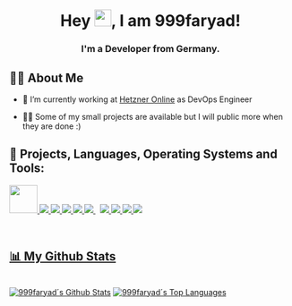 <h1 align="center">Hey <img src="https://raw.githubusercontent.com/MartinHeinz/MartinHeinz/master/wave.gif" width="30px">, I am 999faryad!</h1>
<h3 align="center">I'm a Developer from Germany.</h3>


## 🙋‍♂️ About Me

- 🔭 I’m currently working at <a href='https://www.hetzner.com/'>Hetzner Online</a> as DevOps Engineer

- 👨‍💻 Some of my small projects are available but I will public more when they are done :)

## 🚀 Projects, Languages, Operating Systems and Tools:

<p align="left">  
    <a href="https://www.debian.org/index.de.html" target="_blank"> <img width="50px" src="https://cdn.icon-icons.com/icons2/2415/PNG/512/debian_original_logo_icon_146566.png">
    <a href="https://ubuntu.com//" target="_blank"> <img src="https://img.icons8.com/color/48/000000/ubuntu--v1.png"/> 
    <a href="https://go.dev/" target="_blank"> <img src="https://img.icons8.com/color/48/000000/golang.png"/>
    <a href="https://www.python.org" target="_blank"> <img src="https://img.icons8.com/color/48/000000/python.png"/> </a> 
    <a href="https://php.net/" target="_blank"><img src="https://img.icons8.com/color/48/000000/php.png"/>
    <a style="padding-right:8px;" href="https://www.mysql.com/" target="_blank"> <img src="https://img.icons8.com/fluent/50/000000/mysql-logo.png"/> </a>
    <a href="https://www.w3.org/html/" target="_blank"> <img src="https://img.icons8.com/color/48/000000/html-5.png"/> </a> 
    <a href="https://www.w3schools.com/css/" target="_blank"> <img src="https://img.icons8.com/color/48/000000/css3.png"/> </a> 
    <a href="https://puppet.com" target="_blank"> <img src="https://puppet-docs-herrera.netlify.app/images/product-cards/puppet-card.svg"/> </a> 
    <a href="https://ruby-lang.com/" target="_blank"> <img src="https://img.icons8.com/color/48/000000/ruby-programming-language.png"/>
</p>

<br/>

## 📊 My Github Stats

  <br/>
    <a href="https://github.com/999faryad/github-readme-stats"><img alt="999faryad´s Github Stats" src="https://github-readme-stats.vercel.app/api?username=999faryad&show_icons=true&count_private=true&theme=react&hide_border=true&bg_color=0D1117" /></a>
  <a href="https://github.com/999faryad/github-readme-stats"><img alt="999faryad´s Top Languages" src="https://github-readme-stats.vercel.app/api/top-langs/?username=999faryad&langs_count=8&count_private=true&layout=compact&theme=react&hide_border=true&bg_color=0D1117"/></a>

<br/>
<br/>
